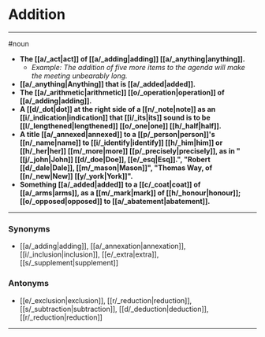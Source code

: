 # Addition
---
#noun
- **The [[a/_act|act]] of [[a/_adding|adding]] [[a/_anything|anything]].**
	- _Example: The addition of five more items to the agenda will make the meeting unbearably long._
- **[[a/_anything|Anything]] that is [[a/_added|added]].**
- **The [[a/_arithmetic|arithmetic]] [[o/_operation|operation]] of [[a/_adding|adding]].**
- **A [[d/_dot|dot]] at the right side of a [[n/_note|note]] as an [[i/_indication|indication]] that [[i/_its|its]] sound is to be [[l/_lengthened|lengthened]] [[o/_one|one]] [[h/_half|half]].**
- **A title [[a/_annexed|annexed]] to a [[p/_person|person]]'s [[n/_name|name]] to [[i/_identify|identify]] [[h/_him|him]] or [[h/_her|her]] [[m/_more|more]] [[p/_precisely|precisely]], as in "[[j/_john|John]] [[d/_doe|Doe]], [[e/_esq|Esq]].", "Robert [[d/_dale|Dale]], [[m/_mason|Mason]]", "Thomas Way, of [[n/_new|New]] [[y/_york|York]]".**
- **Something [[a/_added|added]] to a [[c/_coat|coat]] of [[a/_arms|arms]], as a [[m/_mark|mark]] of [[h/_honour|honour]]; [[o/_opposed|opposed]] to [[a/_abatement|abatement]].**
---
### Synonyms
- [[a/_adding|adding]], [[a/_annexation|annexation]], [[i/_inclusion|inclusion]], [[e/_extra|extra]], [[s/_supplement|supplement]]
### Antonyms
- [[e/_exclusion|exclusion]], [[r/_reduction|reduction]], [[s/_subtraction|subtraction]], [[d/_deduction|deduction]], [[r/_reduction|reduction]]
---
